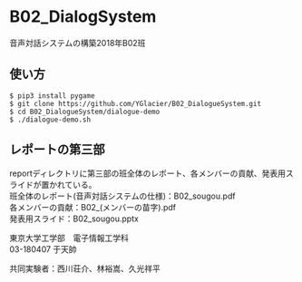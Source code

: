 # B02_DialogSystem
音声対話システムの構築2018年B02班

## 使い方

~~~
$ pip3 install pygame
$ git clone https://github.com/YGlacier/B02_DialogueSystem.git
$ cd B02_DialogueSystem/dialogue-demo
$ ./dialogue-demo.sh
~~~

## レポートの第三部

reportディレクトリに第三部の班全体のレポート、各メンバーの貢献、発表用スライドが置かれている。  
班全体のレポート(音声対話システムの仕様)：B02_sougou.pdf  
各メンバーの貢献：B02_(メンバーの苗字).pdf  
発表用スライド：B02_sougou.pptx  

東京大学工学部　電子情報工学科  
03-180407 于天帥

共同実験者：西川荘介、林裕嵩、久光祥平
